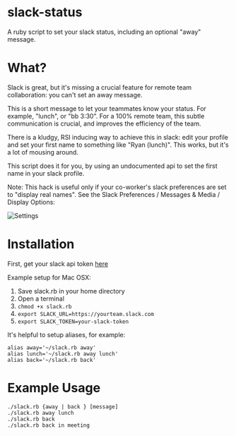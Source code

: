 # slack-status
A ruby script to set your slack status, including an optional "away" message.

# What?
Slack is great, but it's missing a crucial feature for remote team collaboration: you can't set an away message.

This is a short message to let your teammates know your status. For example, "lunch", or "bb 3:30". For a 100% remote team, this subtle communication is crucial, and improves the efficiency of the team.

There is a kludgy, RSI inducing way to achieve this in slack: edit your profile and set your first name to something like "Ryan (lunch)". This works, but it's a lot of mousing around.

This script does it for you, by using an undocumented api to set the first name in your slack profile.

Note: This hack is useful only if your co-worker's slack preferences are set to "display real names". See the Slack Preferences / Messages & Media / Display Options:

![Settings](https://raw.githubusercontent.com/rydama/slack-status/master/slack-settings.png)


# Installation

First, get your slack api token [here](https://api.slack.com/docs/oauth-test-tokens)

Example setup for Mac OSX:

1. Save slack.rb in your home directory
2. Open a terminal
3. `chmod +x slack.rb`
4. `export SLACK_URL=https://yourteam.slack.com`
4. `export SLACK_TOKEN=your-slack-token`


It's helpful to setup aliases, for example:

```
alias away='~/slack.rb away'
alias lunch='~/slack.rb away lunch'
alias back='~/slack.rb back'
```

# Example Usage

```
./slack.rb {away | back } [message]
./slack.rb away lunch
./slack.rb back
./slack.rb back in meeting
```
